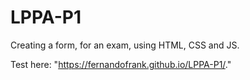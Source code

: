 # LPPA-P1
Creating a form, for an exam, using HTML, CSS and JS.

Test here: "https://fernandofrank.github.io/LPPA-P1/."
